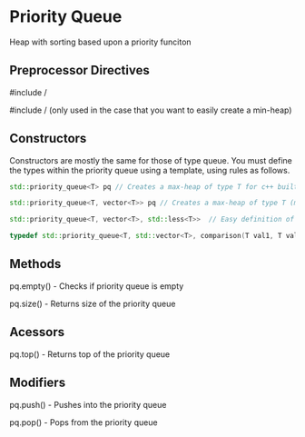 # Priority Queue

Heap with sorting based upon a priority funciton 

## Preprocessor Directives

#include /<queue/>

#include /<functional/> (only used in the case that you want to easily create a min-heap)

## Constructors

Constructors are mostly the same for those of type queue. You must define the types within the priority queue using a template, using rules as follows. 

```c++
std::priority_queue<T> pq // Creates a max-heap of type T for c++ built in types

std::priority_queue<T, vector<T>> pq // Creates a max-heap of type T (must have comparison defined)

std::priority_queue<T, vector<T>, std::less<T>>  // Easy definition of a min-heap for non user-defined data types

typedef std::priority_queue<T, std::vector<T>, comparison(T val1, T val2)> q - Defines a new type named q which is a priority queue of type T sorted by the comparison function

```

## Methods

pq.empty() - Checks if priority queue is empty 

pq.size() - Returns size of the priority queue

## Acessors

pq.top() - Returns top of the priority queue 

## Modifiers

pq.push() - Pushes into the priority queue

pq.pop() - Pops from the priority queue
